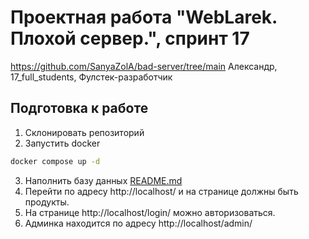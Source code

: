 # Проектная работа "WebLarek. Плохой сервер.", спринт 17

https://github.com/SanyaZolA/bad-server/tree/main
Александр, 17_full_students, Фулстек-разработчик


## Подготовка к работе
1. Склонировать репозиторий
2. Запустить docker
```bash
docker compose up -d
```
3. Наполнить базу данных
[README.md](.dump%2FREADME.md)
4. Перейти по адресу http://localhost/ и на странице должны быть продукты.
5. На странице http://localhost/login/ можно авторизоваться.
6. Админка находится по адресу http://localhost/admin/

